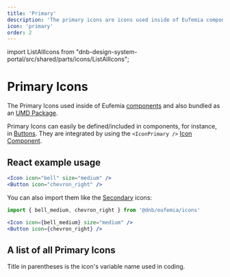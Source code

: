 ```yaml
---
title: 'Primary'
description: 'The primary icons are icons used inside of Eufemia components.'
icon: 'primary'
order: 2
---
```


import ListAllIcons from "dnb-design-system-portal/src/shared/parts/icons/ListAllIcons";

# Primary Icons

The Primary Icons used inside of Eufemia [components](/uilib/components) and also bundled as an [UMD Package](https://unpkg.com/@dnb/eufemia@latest/umd/dnb-ui-icons.min.js).

Primary Icons can easily be defined/included in components, for instance, in [Buttons](/uilib/components/button).
They are integrated by using the `<IconPrimary />` [Icon Component](/uilib/components/icon-primary).

## React example usage

```jsx
<Icon icon="bell" size="medium" />
<Button icon="chevron_right" />
```

You can also import them like the [Secondary](/icons/secondary) icons:

```jsx
import { bell_medium, chevron_right } from '@dnb/eufemia/icons'

<Icon icon={bell_medium} size="medium" />
<Button icon={chevron_right} />
```

## A list of all Primary Icons

Title in parentheses is the icon's variable name used in coding.

<ListAllIcons variant="primary" />
